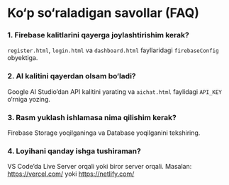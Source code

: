 # Ko‘p so‘raladigan savollar (FAQ)

### 1. Firebase kalitlarini qayerga joylashtirishim kerak?
`register.html`, `login.html` va `dashboard.html` fayllaridagi `firebaseConfig` obyektiga.

### 2. AI kalitini qayerdan olsam bo‘ladi?
Google AI Studio’dan API kalitini yarating va `aichat.html` faylidagi `API_KEY` o‘rniga yozing.

### 3. Rasm yuklash ishlamasa nima qilishim kerak?
Firebase Storage yoqilganinga va Database yoqilganini tekshiring.

### 4. Loyihani qanday ishga tushiraman?
VS Code’da Live Server orqali yoki biror server orqali. Masalan: https://vercel.com/ yoki https://netlify.com/
